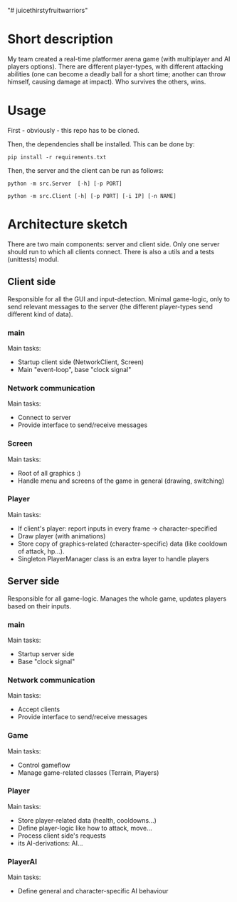 "# juicethirstyfruitwarriors"

# Short description
My team created a real-time platformer arena game (with multiplayer and AI players options). There are different player-types, with different attacking abilities (one can become a deadly ball for a short time; another can throw himself, causing damage at impact). Who survives the others, wins.

# Usage
First - obviously - this repo has to be cloned.

Then, the dependencies shall be installed. This can be done by:

``pip install -r requirements.txt``

Then, the server and the client can be run as follows:

``python -m src.Server  [-h] [-p PORT]``

``python -m src.Client [-h] [-p PORT] [-i IP] [-n NAME]``


# Architecture sketch
There are two main components: server and client side. Only one server should run to which all clients connect. There is also a utils and a tests (unittests) modul. 

## Client side
Responsible for all the GUI and input-detection. Minimal game-logic, only to send relevant messages to the server (the different player-types send different kind of data).
### main
Main tasks:
- Startup client side (NetworkClient, Screen)
- Main "event-loop", base "clock signal"
### Network communication
Main tasks:
- Connect to server
- Provide interface to send/receive messages
### Screen
Main tasks:
- Root of all graphics :)
- Handle menu and screens of the game in general (drawing, switching)
### Player
Main tasks:
- If client's player: report inputs in every frame -> character-specified
- Draw player (with animations)
- Store copy of graphics-related (character-specific) data (like cooldown of attack, hp...). 
- Singleton PlayerManager class is an extra layer to handle players

## Server side
Responsible for all game-logic. Manages the whole game, updates players based on their inputs.
### main
Main tasks:
- Startup server side
- Base "clock signal"
### Network communication
Main tasks:
- Accept clients
- Provide interface to send/receive messages
### Game
Main tasks:
- Control gameflow
- Manage game-related classes (Terrain, Players)
### Player 
Main tasks:
- Store player-related data (health, cooldowns...)
- Define player-logic like how to attack, move...
- Process client side's requests
- its AI-derivations: AI...
### PlayerAI 
Main tasks:
- Define general and character-specific AI behaviour
